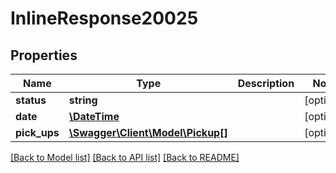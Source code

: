 # InlineResponse20025

## Properties
Name | Type | Description | Notes
------------ | ------------- | ------------- | -------------
**status** | **string** |  | [optional] 
**date** | [**\DateTime**](Date.md) |  | [optional] 
**pick_ups** | [**\Swagger\Client\Model\Pickup[]**](Pickup.md) |  | [optional] 

[[Back to Model list]](../README.md#documentation-for-models) [[Back to API list]](../README.md#documentation-for-api-endpoints) [[Back to README]](../README.md)



